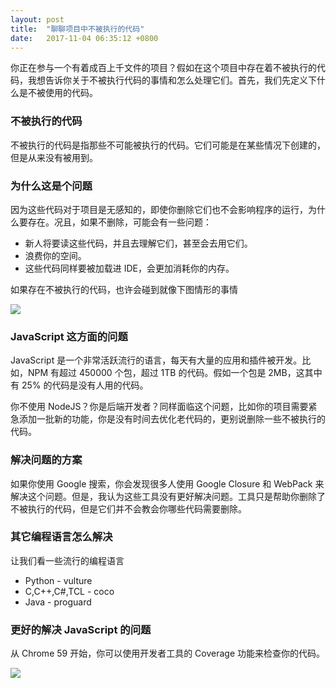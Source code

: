 ```yaml
---
layout: post
title:  "聊聊项目中不被执行的代码"
date:   2017-11-04 06:35:12 +0800
---
```

你正在参与一个有着成百上千文件的项目？假如在这个项目中存在着不被执行的代码，我想告诉你关于不被执行代码的事情和怎么处理它们。首先，我们先定义下什么是不被使用的代码。

### 不被执行的代码

不被执行的代码是指那些不可能被执行的代码。它们可能是在某些情况下创建的，但是从来没有被用到。

### 为什么这是个问题

因为这些代码对于项目是无感知的，即使你删除它们也不会影响程序的运行，为什么要存在。况且，如果不删除，可能会有一些问题：

* 新人将要读这些代码，并且去理解它们，甚至会去用它们。
* 浪费你的空间。
* 这些代码同样要被加载进 IDE，会更加消耗你的内存。

如果存在不被执行的代码，也许会碰到就像下图情形的事情

![](http://pic.zinaer.com/201711/dead_code.gif)

### JavaScript 这方面的问题

JavaScript 是一个非常活跃流行的语言，每天有大量的应用和插件被开发。比如，NPM 有超过 450000 个包，超过 1TB 的代码。假如一个包是 2MB，这其中有 25% 的代码是没有人用的代码。

你不使用 NodeJS？你是后端开发者？同样面临这个问题，比如你的项目需要紧急添加一批新的功能，你是没有时间去优化老代码的，更别说删除一些不被执行的代码。

### 解决问题的方案

如果你使用 Google 搜索，你会发现很多人使用 Google Closure 和 WebPack 来解决这个问题。但是，我认为这些工具没有更好解决问题。工具只是帮助你删除了不被执行的代码，但是它们并不会教会你哪些代码需要删除。

### 其它编程语言怎么解决

让我们看一些流行的编程语言

* Python - vulture
* C,C++,C#,TCL - coco
* Java - proguard

### 更好的解决 JavaScript 的问题

从 Chrome 59 开始，你可以使用开发者工具的 Coverage 功能来检查你的代码。

![](http://pic.zinaer.com/201711/coverage.png)




